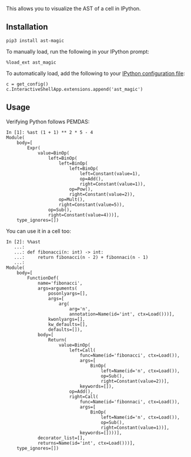 This allows you to visualize the AST of a cell in IPython.

## Installation

    pip3 install ast-magic

To manually load, run the following in your IPython prompt:
    
    %load_ext ast_magic

To automatically load, add the following to your [IPython configuration file](https://ipython.org/ipython-doc/3/config/intro.html):
    
    c = get_config()
    c.InteractiveShellApp.extensions.append('ast_magic')
    
## Usage

Verifying Python follows PEMDAS:

    In [1]: %ast (1 + 1) ** 2 * 5 - 4
    Module(
        body=[
            Expr(
                value=BinOp(
                    left=BinOp(
                        left=BinOp(
                            left=BinOp(
                                left=Constant(value=1),
                                op=Add(),
                                right=Constant(value=1)),
                            op=Pow(),
                            right=Constant(value=2)),
                        op=Mult(),
                        right=Constant(value=5)),
                    op=Sub(),
                    right=Constant(value=4)))],
        type_ignores=[])
        
You can use it in a cell too:

    In [2]: %%ast
       ...:
       ...: def fibonacci(n: int) -> int:
       ...:     return fibonacci(n - 2) + fibonnaci(n - 1)
       ...:
    Module(
        body=[
            FunctionDef(
                name='fibonacci',
                args=arguments(
                    posonlyargs=[],
                    args=[
                        arg(
                            arg='n',
                            annotation=Name(id='int', ctx=Load()))],
                    kwonlyargs=[],
                    kw_defaults=[],
                    defaults=[]),
                body=[
                    Return(
                        value=BinOp(
                            left=Call(
                                func=Name(id='fibonacci', ctx=Load()),
                                args=[
                                    BinOp(
                                        left=Name(id='n', ctx=Load()),
                                        op=Sub(),
                                        right=Constant(value=2))],
                                keywords=[]),
                            op=Add(),
                            right=Call(
                                func=Name(id='fibonnaci', ctx=Load()),
                                args=[
                                    BinOp(
                                        left=Name(id='n', ctx=Load()),
                                        op=Sub(),
                                        right=Constant(value=1))],
                                keywords=[])))],
                decorator_list=[],
                returns=Name(id='int', ctx=Load()))],
        type_ignores=[])